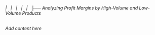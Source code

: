 ###### |   |   |   |   |   ├── Analyzing Profit Margins by High-Volume and Low-Volume Products

*Add content here*
